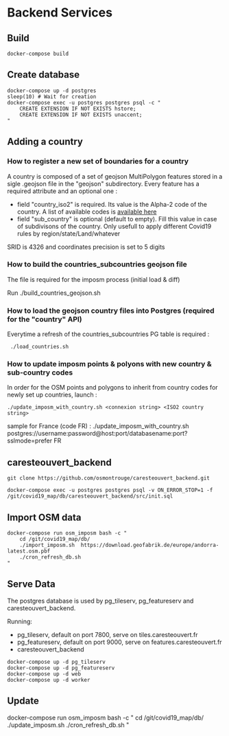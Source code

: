 # Backend Services

## Build

```
docker-compose build
```

## Create database

```
docker-compose up -d postgres
sleep(10) # Wait for creation
docker-compose exec -u postgres postgres psql -c "
    CREATE EXTENSION IF NOT EXISTS hstore;
    CREATE EXTENSION IF NOT EXISTS unaccent;
"
```

## Adding a country

### How to register a new set of boundaries for a country

A country is composed of a set of geojson MultiPolygon features stored in a sigle .geojson file in the "geojson" subdirectory. Every feature has a required attribute and an optional one :
- field "country_iso2" is required. Its value is the Alpha-2 code of the country. A list of available codes is [available here](https://en.wikipedia.org/wiki/ISO_3166-1#Current_codes)
- field "sub_country" is optional (default to empty). Fill this value in case of subdivisons of the country. Only usefull to apply different Covid19 rules by region/state/Land/whatever

SRID is 4326 and coordinates precision is set to 5 digits


### How to build the countries_subcountries geojson file

The file is required for the imposm process (initial load & diff)

Run
    ./build_countries_geojson.sh

### How to load the geojson country files into Postgres (required for the "country" API)

Everytime a refresh of the countries_subcountries PG table is required :

     ./load_countries.sh

### How to update imposm points & polyons with new country & sub-country codes

In order for the OSM points and polygons to inherit from country codes for newly set up countries, launch :

    ./update_imposm_with_country.sh <connexion string> <ISO2 country string>

sample for France (code FR) : ./update_imposm_with_country.sh postgres://username:password@host:port/databasename:port?sslmode=prefer FR


## caresteouvert_backend

```
git clone https://github.com/osmontrouge/caresteouvert_backend.git
```

```
docker-compose exec -u postgres postgres psql -v ON_ERROR_STOP=1 -f /git/covid19_map/db/caresteouvert_backend/src/init.sql
```


## Import OSM data

```
docker-compose run osm_imposm bash -c "
    cd /git/covid19_map/db/
    ./import_imposm.sh  https://download.geofabrik.de/europe/andorra-latest.osm.pbf
    ./cron_refresh_db.sh
"
```


## Serve Data

The postgres database is used by pg_tileserv, pg_featureserv and caresteouvert_backend.

Running:
- pg_tileserv, default on port 7800, serve on tiles.caresteouvert.fr
- pg_featureserv, default on port 9000, serve on features.caresteouvert.fr
- caresteouvert_backend

```
docker-compose up -d pg_tileserv
docker-compose up -d pg_featureserv
docker-compose up -d web
docker-compose up -d worker
```


## Update

docker-compose run osm_imposm bash -c "
    cd /git/covid19_map/db/
    ./update_imposm.sh
    ./cron_refresh_db.sh
"
